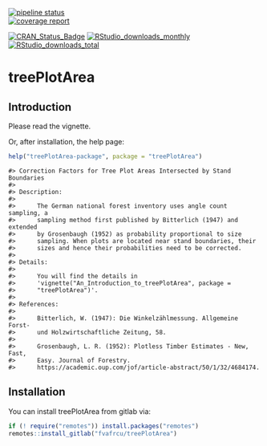 [![pipeline status](https://gitlab.com/fvafrcu/treePlotArea/badges/master/pipeline.svg)](https://gitlab.com/fvafrcu/treeplotarea/-/commits/master)    
[![coverage report](https://gitlab.com/fvafrcu/treePlotArea/badges/master/coverage.svg)](https://gitlab.com/fvafrcu/treeplotarea/-/commits/master)
<!-- 
    [![Build Status](https://travis-ci.org/fvafrcu/treePlotArea?branch=master)](https://travis-ci.org/fvafrcu/treePlotArea)
    [![Coverage Status](https://codecov.io/github/fvafrcu/treePlotArea/coverage.svg?branch=master)](https://codecov.io/github/fvafrcu/treePlotArea?branch=master)
-->
[![CRAN_Status_Badge](https://www.r-pkg.org/badges/version/treePlotArea)](https://cran.r-project.org/package=treePlotArea)
[![RStudio_downloads_monthly](https://cranlogs.r-pkg.org/badges/treePlotArea)](https://cran.r-project.org/package=treePlotArea)
[![RStudio_downloads_total](https://cranlogs.r-pkg.org/badges/grand-total/treePlotArea)](https://cran.r-project.org/package=treePlotArea)

<!-- README.md is generated from README.Rmd. Please edit that file -->



# treePlotArea
## Introduction
Please read the vignette.
<!-- 
[vignette](https://fvafrcu.gitlab.io/treePlotArea/doc/An_Introduction_to_treePlotArea.html).
[vignette](https://CRAN.R-project.org/package=treePlotArea/vignettes/An_Introduction_to_treePlotArea.html).
-->

Or, after installation, the help page:

```r
help("treePlotArea-package", package = "treePlotArea")
```

```
#> Correction Factors for Tree Plot Areas Intersected by Stand Boundaries
#> 
#> Description:
#> 
#>      The German national forest inventory uses angle count sampling, a
#>      sampling method first published by Bitterlich (1947) and extended
#>      by Grosenbaugh (1952) as probability proportional to size
#>      sampling. When plots are located near stand boundaries, their
#>      sizes and hence their probabilities need to be corrected.
#> 
#> Details:
#> 
#>      You will find the details in
#>      'vignette("An_Introduction_to_treePlotArea", package =
#>      "treePlotArea")'.
#> 
#> References:
#> 
#>      Bitterlich, W. (1947): Die Winkelzählmessung. Allgemeine Forst-
#>      und Holzwirtschaftliche Zeitung, 58.
#> 
#>      Grosenbaugh, L. R. (1952): Plotless Timber Estimates - New, Fast,
#>      Easy. Journal of Forestry.
#>      https://academic.oup.com/jof/article-abstract/50/1/32/4684174.
```

## Installation

You can install treePlotArea from gitlab via:


```r
if (! require("remotes")) install.packages("remotes")
remotes::install_gitlab("fvafrcu/treePlotArea")
```


